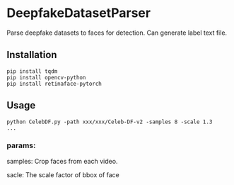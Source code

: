 # DeepfakeDatasetParser
Parse deepfake datasets to faces for detection.
Can generate label text file.


## Installation

```
pip install tqdm
pip install opencv-python
pip install retinaface-pytorch
```

## Usage

```
python CelebDF.py -path xxx/xxx/Celeb-DF-v2 -samples 8 -scale 1.3
...
```
### params:
samples: Crop faces from each video.

sacle: The scale factor of bbox of face